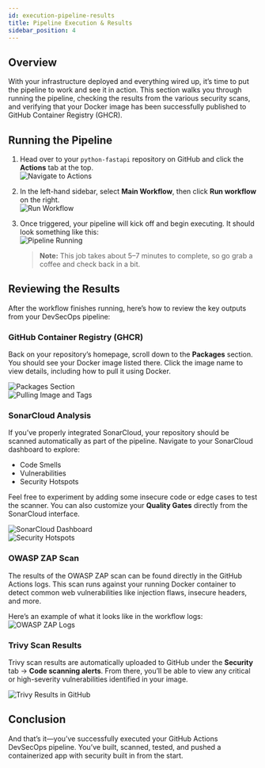 ```yaml
---
id: execution-pipeline-results
title: Pipeline Execution & Results
sidebar_position: 4
---
```


## Overview

With your infrastructure deployed and everything wired up, it’s time to put the pipeline to work and see it in action. This section walks you through running the pipeline, checking the results from the various security scans, and verifying that your Docker image has been successfully published to GitHub Container Registry (GHCR).

## Running the Pipeline

1. Head over to your `python-fastapi` repository on GitHub and click the **Actions** tab at the top.  
   ![Navigate to Actions](/img/projects/devsecops-pipeline-gha/python-fastapi-actions.png)

2. In the left-hand sidebar, select **Main Workflow**, then click **Run workflow** on the right.  
   ![Run Workflow](/img/projects/devsecops-pipeline-gha/running-workflow-example.png)

3. Once triggered, your pipeline will kick off and begin executing. It should look something like this:  
   ![Pipeline Running](/img/projects/devsecops-pipeline-gha/running-pipeline-example.png)

   > **Note:** This job takes about 5–7 minutes to complete, so go grab a coffee and check back in a bit.

## Reviewing the Results

After the workflow finishes running, here’s how to review the key outputs from your DevSecOps pipeline:

### GitHub Container Registry (GHCR)

Back on your repository’s homepage, scroll down to the **Packages** section. You should see your Docker image listed there. Click the image name to view details, including how to pull it using Docker.

![Packages Section](/img/projects/devsecops-pipeline-gha/releases-packages.png)  
![Pulling Image and Tags](/img/projects/devsecops-pipeline-gha/example-private-image.png)

### SonarCloud Analysis

If you’ve properly integrated SonarCloud, your repository should be scanned automatically as part of the pipeline. Navigate to your SonarCloud dashboard to explore:

- Code Smells
- Vulnerabilities
- Security Hotspots

Feel free to experiment by adding some insecure code or edge cases to test the scanner. You can also customize your **Quality Gates** directly from the SonarCloud interface.

![SonarCloud Dashboard](/img/projects/devsecops-pipeline-gha/main-branch-summary-sonarcloud.png)  
![Security Hotspots](/img/projects/devsecops-pipeline-gha/security-hotspots.png)

### OWASP ZAP Scan

The results of the OWASP ZAP scan can be found directly in the GitHub Actions logs. This scan runs against your running Docker container to detect common web vulnerabilities like injection flaws, insecure headers, and more.

Here’s an example of what it looks like in the workflow logs:  
![OWASP ZAP Logs](/img/projects/devsecops-pipeline-gha/owasp-zap-scan-logs.png)

### Trivy Scan Results

Trivy scan results are automatically uploaded to GitHub under the **Security** tab → **Code scanning alerts**. From there, you’ll be able to view any critical or high-severity vulnerabilities identified in your image.

![Trivy Results in GitHub](/img/projects/devsecops-pipeline-gha/trivy-results-codescanning.png)

## Conclusion

And that’s it—you’ve successfully executed your GitHub Actions DevSecOps pipeline. You’ve built, scanned, tested, and pushed a containerized app with security built in from the start.
